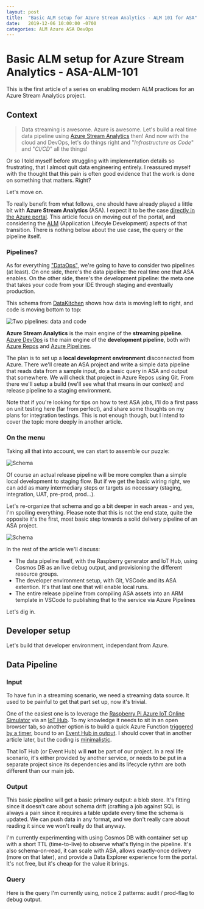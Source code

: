 ```yaml
---
layout: post
title:  "Basic ALM setup for Azure Stream Analytics - ALM 101 for ASA"
date:   2019-12-06 10:00:00 -0700
categories: ALM Azure ASA DevOps
---
```


# Basic ALM setup for Azure Stream Analytics - ASA-ALM-101

This is the first article of a series on enabling modern ALM practices for an Azure Stream Analytics project.

## Context

> Data streaming is awesome. Azure is awesome. Let's build a real time data pipeline using [Azure Stream Analytics](https://docs.microsoft.com/en-us/azure/stream-analytics/stream-analytics-introduction) then! And now with the cloud and DevOps, let's do things right and "*Infrastructure as Code*" and "*CI/CD*" all the things!

Or so I told myself before struggling with implementation details so frustrating, that I almost quit data engineering entirely. I reassured myself with the thought that this pain is often good evidence that the work is done on something that matters. Right? 

Let's move on.

To really benefit from what follows, one should have already played a little bit with **Azure Stream Analytics** (ASA). I expect it to be the case [directly in the Azure portal](https://docs.microsoft.com/en-us/azure/stream-analytics/stream-analytics-quick-create-portal). This article focus on moving out of the portal, and considering the [ALM](https://en.wikipedia.org/wiki/Application_lifecycle_management) (Application Lifecyle Development) aspects of that transition. There is nothing below about the use case, the query or the pipeline itself.

### Pipelines?

As for everything ["DataOps"](https://medium.com/data-ops/why-do-dataops-8d4542eec3e5), we're going to have to consider two pipelines (at least). On one side, there's the data pipeline: the real time one that ASA enables. On the other side, there's the development pipeline: the meta one that takes your code from your IDE through staging and eventually production.

This schema from [DataKitchen](https://medium.com/data-ops) shows how data is moving left to right, and code is moving bottom to top:

![Two pipelines: data and code](https://miro.medium.com/proxy/1*Oo_SUpo729y9iuW14tUFwQ.png)

**Azure Stream Analytics** is the main engine of the **streaming pipeline**. [Azure DevOps](https://dev.azure.com) is the main engine of the **development pipeline**, both with [Azure Repos](https://azure.microsoft.com/en-us/services/devops/repos/) and [Azure Pipelines](https://azure.microsoft.com/en-us/services/devops/pipelines/).

The plan is to set up a **local development environment** disconnected from Azure. There we'll create an ASA project and write a simple data pipeline that reads data from a sample input, do a basic query in ASA and output that somewhere. We will check that project in Azure Repos using Git. From there we'll setup a build (we'll see what that means in our context) and release pipeline to a staging environment. 

Note that if you're looking for tips on how to test ASA jobs, I'll do a first pass on unit testing here (far from perfect), and share some thoughts on my plans for integration testings. This is not enough though, but I intend to cover the topic more deeply in another article.

### On the menu

Taking all that into account, we can start to assemble our puzzle:

![Schema](\201912_asa_alm101\asa_alm099.png)

Of course an actual release pipeline will be more complex than a simple local development to staging flow. But if we get the basic wiring right, we can add as many intermediary steps or targets as necessary (staging, integration, UAT, pre-prod, prod...).

Let's re-organize that schema and go a bit deeper in each areas - and yes, I'm spoiling everything. Please note that this is not the end state, quite the opposite it's the first, most basic step towards a solid delivery pipeline of an ASA project.

![Schema](\201912_asa_alm101\asa_alm100.png)

In the rest of the article we'll discuss:

- The data pipeline itself, with the Raspberry generator and IoT Hub, using Cosmos DB as an live debug output, and provisioning the different resource groups.
- The developer environment setup, with Git, VSCode and its ASA extention. It's that last one that will enable local runs.
- The entire release pipeline from compiling ASA assets into an ARM template in VSCode to publishing that to the service via Azure Pipelines

Let's dig in.

## Developer setup

Let's build that developer environment, independant from Azure.


## Data Pipeline

### Input

To have fun in a streaming scenario, we need a streaming data source. It used to be painful to get that part set up, now it's trivial. 

One of the easiest one is to leverage the [Raspberry Pi Azure IoT Online Simulator](https://docs.microsoft.com/en-us/azure/stream-analytics/stream-analytics-quick-create-portal#run-the-iot-simulator) via an [IoT Hub](https://docs.microsoft.com/en-us/azure/stream-analytics/stream-analytics-quick-create-portal#prepare-the-input-data). To my knowledge it needs to sit in an open browser tab, so another option is to build a quick Azure Function [triggered by a timer](https://docs.microsoft.com/en-us/azure/azure-functions/functions-create-scheduled-function), bound to an [Event Hub in output](https://docs.microsoft.com/en-us/azure/azure-functions/functions-bindings-event-hubs#output). I should cover that in another article later, but the coding is [minimalistic](https://docs.microsoft.com/en-us/azure/azure-functions/functions-bindings-event-hubs#output---c-example).

That IoT Hub (or Event Hub) will **not** be part of our project. In a real life scenario, it's either provided by another service, or needs to be put in a separate project since its dependencies and its lifecycle rythm are both different than our main job.

### Output

This basic pipeline will get a basic primary output: a blob store. It's fitting since it doesn't care about schema drift (crafting a job against SQL is always a pain since it requires a table update every time the schema is updated. We can push data in any format, and we don't really care about reading it since we won't really do that anyway.

I'm currently experimenting with using Cosmos DB with container set up with a short TTL (time-to-live) to observe what's flying in the pipeline. It's also schema-on-read, it can scale with ASA, allows exactly-once delivery (more on that later), and provide a Data Explorer experience form the portal. It's not free, but it's cheap for the value it brings.

###  Query

Here is the query I'm currently using, notice 2 patterns: audit / prod-flag to debug output.







